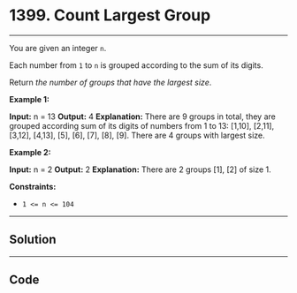 # 1399. Count Largest Group

---

You are given an integer `n`.

Each number from `1` to `n` is grouped according to the sum of its digits.

Return _the number of groups that have the largest size_.

 

**Example 1:**


**Input:** n = 13
**Output:** 4
**Explanation:** There are 9 groups in total, they are grouped according sum of its digits of numbers from 1 to 13:
[1,10], [2,11], [3,12], [4,13], [5], [6], [7], [8], [9].
There are 4 groups with largest size.


**Example 2:**


**Input:** n = 2
**Output:** 2
**Explanation:** There are 2 groups [1], [2] of size 1.


 

**Constraints:**

  * `1 <= n <= 104`

---

## Solution



---

## Code
```python


```